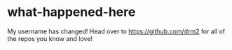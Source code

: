 # what-happened-here
My username has changed! Head over to https://github.com/drm2 for all of the repos you know and love!
